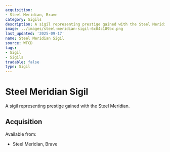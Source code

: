 ```yaml
---
acquisition:
- Steel Meridian, Brave
category: Sigils
description: A sigil representing prestige gained with the Steel Meridian.
image: ../images/steel-meridian-sigil-6c04c189bc.png
last_updated: '2025-09-17'
name: Steel Meridian Sigil
source: WFCD
tags:
- Sigil
- Sigils
tradable: false
type: Sigil
---
```


# Steel Meridian Sigil

A sigil representing prestige gained with the Steel Meridian.

## Acquisition

Available from:
- Steel Meridian, Brave

